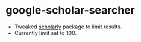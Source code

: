 # google-scholar-searcher

- Tweaked [scholarly](https://github.com/scholarly-python-package/scholarly) package to limit results.
- Currently limit set to 100.